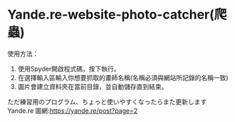 # Yande.re-website-photo-catcher(爬蟲)
使用方法：
1. 使用Spyder開啟程式碼，按下執行。
2. 在選擇輸入區輸入你想要抓取的畫師名稱(名稱必須與網站所記錄的名稱一致)
3. 圖片會建立資料夾在當前目錄，並自動儲存直到結束。

ただ練習用のプログラム、ちょっと使いやすくなったらまた更新します
Yande.re 圖網:https://yande.re/post?page=2

